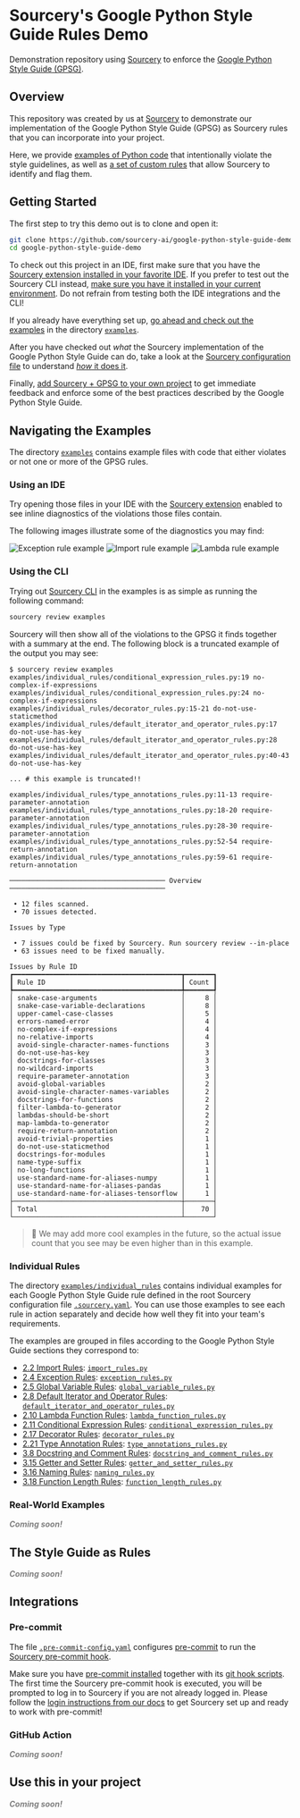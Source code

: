 # Sourcery's Google Python Style Guide Rules Demo

Demonstration repository using [Sourcery](https://sourcery.ai/) to enforce the [Google Python Style Guide (GPSG)](https://docs.sourcery.ai/Reference/Custom-Rules/gpsg/).

## Overview

This repository was created by us at [Sourcery](https://sourcery.ai/) to demonstrate our implementation of the Google Python Style Guide (GPSG) as Sourcery rules that you can incorporate into your project.

Here, we provide [examples of Python code](#navigating-the-examples) that intentionally violate the style guidelines, as well as [a set of custom rules](./.sourcery.yaml) that allow Sourcery to identify and flag them.

## Getting Started

The first step to try this demo out is to clone and open it:

```bash
git clone https://github.com/sourcery-ai/google-python-style-guide-demo.git
cd google-python-style-guide-demo
```

To check out this project in an IDE, first make sure that you have the [Sourcery extension installed in your favorite IDE](https://docs.sourcery.ai/Guides/Getting-Started/#ides). If you prefer to test out the Sourcery CLI instead, [make sure you have it installed in your current environment](https://docs.sourcery.ai/Guides/Getting-Started/Command-Line/). Do not refrain from testing both the IDE integrations and the CLI!

If you already have everything set up, [go ahead and check out the examples](#navigating-the-examples) in the directory [`examples`](./examples).

After you have checked out _what_ the Sourcery implementation of the Google Python Style Guide can do, take a look at the [Sourcery configuration file](./.sourcery.yaml) to understand [_how_ it does it](#the-style-guide-as-rules).

Finally, [add Sourcery + GPSG to your own project](#use-this-in-your-project) to get immediate feedback and enforce some of the best practices described by the Google Python Style Guide.

## Navigating the Examples

The directory [`examples`](./examples) contains example files with code that either violates or not one or more of the GPSG rules.

### Using an IDE

Try opening those files in your IDE with the [Sourcery extension](https://docs.sourcery.ai/Guides/Getting-Started/#ides) enabled to see inline diagnostics of the violations those files contain.

The following images illustrate some of the diagnostics you may find:

![Exception rule example](./docs/images/exception-rules-example.png)
![Import rule example](./docs/images/import-rules-example.png)
![Lambda rule example](./docs/images/lambda-function-example.png)

### Using the CLI

Trying out [Sourcery CLI](https://docs.sourcery.ai/Guides/Getting-Started/Command-Line/) in the examples is as simple as running the following command:

```bash
sourcery review examples
```

Sourcery will then show all of the violations to the GPSG it finds together with a summary at the end. The following block is a truncated example of the output you may see:
```
$ sourcery review examples
examples/individual_rules/conditional_expression_rules.py:19 no-complex-if-expressions
examples/individual_rules/conditional_expression_rules.py:24 no-complex-if-expressions
examples/individual_rules/decorator_rules.py:15-21 do-not-use-staticmethod
examples/individual_rules/default_iterator_and_operator_rules.py:17 do-not-use-has-key
examples/individual_rules/default_iterator_and_operator_rules.py:28 do-not-use-has-key
examples/individual_rules/default_iterator_and_operator_rules.py:40-43 do-not-use-has-key

... # this example is truncated!!

examples/individual_rules/type_annotations_rules.py:11-13 require-parameter-annotation
examples/individual_rules/type_annotations_rules.py:18-20 require-parameter-annotation
examples/individual_rules/type_annotations_rules.py:28-30 require-parameter-annotation
examples/individual_rules/type_annotations_rules.py:52-54 require-return-annotation
examples/individual_rules/type_annotations_rules.py:59-61 require-return-annotation

─────────────────────────────────────── Overview ───────────────────────────────────────

 • 12 files scanned.
 • 70 issues detected.

Issues by Type

 • 7 issues could be fixed by Sourcery. Run sourcery review --in-place
 • 63 issues need to be fixed manually.

Issues by Rule ID
┏━━━━━━━━━━━━━━━━━━━━━━━━━━━━━━━━━━━━━━━━━━┳━━━━━━━┓
┃ Rule ID                                  ┃ Count ┃
┡━━━━━━━━━━━━━━━━━━━━━━━━━━━━━━━━━━━━━━━━━━╇━━━━━━━┩
│ snake-case-arguments                     │     8 │
│ snake-case-variable-declarations         │     8 │
│ upper-camel-case-classes                 │     5 │
│ errors-named-error                       │     4 │
│ no-complex-if-expressions                │     4 │
│ no-relative-imports                      │     4 │
│ avoid-single-character-names-functions   │     3 │
│ do-not-use-has-key                       │     3 │
│ docstrings-for-classes                   │     3 │
│ no-wildcard-imports                      │     3 │
│ require-parameter-annotation             │     3 │
│ avoid-global-variables                   │     2 │
│ avoid-single-character-names-variables   │     2 │
│ docstrings-for-functions                 │     2 │
│ filter-lambda-to-generator               │     2 │
│ lambdas-should-be-short                  │     2 │
│ map-lambda-to-generator                  │     2 │
│ require-return-annotation                │     2 │
│ avoid-trivial-properties                 │     1 │
│ do-not-use-staticmethod                  │     1 │
│ docstrings-for-modules                   │     1 │
│ name-type-suffix                         │     1 │
│ no-long-functions                        │     1 │
│ use-standard-name-for-aliases-numpy      │     1 │
│ use-standard-name-for-aliases-pandas     │     1 │
│ use-standard-name-for-aliases-tensorflow │     1 │
├──────────────────────────────────────────┼───────┤
│ Total                                    │    70 │
└──────────────────────────────────────────┴───────┘
```

> 📝 We may add more cool examples in the future, so the actual issue count that you see
> may be even higher than in this example.

### Individual Rules

The directory [`examples/individual_rules`](./examples/individual_rules) contains individual examples for each Google Python Style Guide rule defined in the root Sourcery configuration file [`.sourcery.yaml`](./.sourcery.yaml). You can use those examples to see each rule in action separately and decide how well they fit into your team's requirements.

The examples are grouped in files according to the Google Python Style Guide sections they correspond to:

* [2.2 Import Rules](https://docs.sourcery.ai/Reference/Custom-Rules/gpsg/#22-import-rules): [`import_rules.py`](./examples/individual_rules/import_rules.py)
* [2.4 Exception Rules](https://docs.sourcery.ai/Reference/Custom-Rules/gpsg/#24-exception-rules): [`exception_rules.py`](./examples/individual_rules/exception_rules.py)
* [2.5 Global Variable Rules](https://docs.sourcery.ai/Reference/Custom-Rules/gpsg/#25-global-variable-rules): [`global_variable_rules.py`](./examples/individual_rules/global_variable_rules.py)
* [2.8 Default Iterator and Operator Rules](https://docs.sourcery.ai/Reference/Custom-Rules/gpsg/#28-default-iterator-and-operator-rules): [`default_iterator_and_operator_rules.py`](./examples/individual_rules/default_iterator_and_operator_rules.py)
* [2.10 Lambda Function Rules](https://docs.sourcery.ai/Reference/Custom-Rules/gpsg/#210-lambda-function-rules): [`lambda_function_rules.py`](./examples/individual_rules/lambda_function_rules.py)
* [2.11 Conditional Expression Rules](https://docs.sourcery.ai/Reference/Custom-Rules/gpsg/#211-conditional-expression-rules): [`conditional_expression_rules.py`](./examples/individual_rules/conditional_expression_rules.py)
* [2.17 Decorator Rules](https://docs.sourcery.ai/Reference/Custom-Rules/gpsg/#217-decorator-rules): [`decorator_rules.py`](./examples/individual_rules/decorator_rules.py)
* [2.21 Type Annotation Rules](https://docs.sourcery.ai/Reference/Custom-Rules/gpsg/#221-type-annotation-rules): [`type_annotations_rules.py`](./examples/individual_rules/type_annotations_rules.py)
* [3.8 Docstring and Comment Rules](https://docs.sourcery.ai/Reference/Custom-Rules/gpsg/#38-docstring-and-comment-rules): [`docstring_and_comment_rules.py`](./examples/individual_rules/docstring_and_comment_rules.py)
* [3.15 Getter and Setter Rules](https://docs.sourcery.ai/Reference/Custom-Rules/gpsg/#315-getter-and-setter-rules): [`getter_and_setter_rules.py`](./examples/individual_rules/getter_and_setter_rules.py)
* [3.16 Naming Rules](https://docs.sourcery.ai/Reference/Custom-Rules/gpsg/#316-naming-rules): [`naming_rules.py`](./examples/individual_rules/naming_rules.py)
* [3.18 Function Length Rules](https://docs.sourcery.ai/Reference/Custom-Rules/gpsg/#318-function-length-rules): [`function_length_rules.py`](./examples/individual_rules/function_length_rules.py)

### Real-World Examples

<!-- TODO: add this section -->
_**<span style="color:gray">Coming soon!</span>**_

## The Style Guide as Rules

<!-- 
	TODO: add this section.

	Explain briefly what the configuration file is, and what custom rules are, including
	links to the docs.
	This section should incentivize users to open the config file and change it.
	Add an example for a change that _we_ at Sourcery did: we allowed `__dunder__` 
	methods to not have docs, since we believe that they are "self-evident". Explain 
	this and show how people could do it.
-->
_**<span style="color:gray">Coming soon!</span>**_

## Integrations

### Pre-commit

The file [`.pre-commit-config.yaml`](./.pre-commit-config.yaml) configures [pre-commit](https://pre-commit.com/) to run the [Sourcery pre-commit hook](https://docs.sourcery.ai/Guides/Getting-Started/Command-Line/#pre-commit-hook).

Make sure you have [pre-commit installed](https://pre-commit.com/#install) together with its [git hook scripts](https://pre-commit.com/#3-install-the-git-hook-scripts). The first time the Sourcery pre-commit hook is executed, you will be prompted to log in to Sourcery if you are not already logged in. Please follow the [login instructions from our docs](https://docs.sourcery.ai/Guides/Getting-Started/Command-Line/#login) to get Sourcery set up and ready to work with pre-commit!

### GitHub Action

<!-- TODO: add this section -->
_**<span style="color:gray">Coming soon!</span>**_


## Use this in your project

<!-- TODO: add this section -->
_**<span style="color:gray">Coming soon!</span>**_
